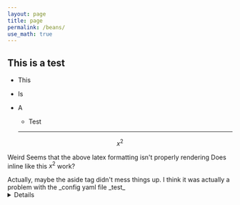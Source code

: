 ```yaml
---
layout: page
title: page
permalink: /beans/
use_math: true
---
```


## This is a test

* This
* Is
* A 
  * Test
  
  ------------------------------
  
$$x^2$$


Weird
Seems that the above latex formatting isn't properly rendering
Does inline like this $x^2$ work?

<aside>Actually, maybe the aside tag didn't mess things up. I think it was actually a problem with the _config yaml file _test_ </aside>

<details>
    <summary>Details</summary>
    Now let's see if the default details styling carries over
</details>


